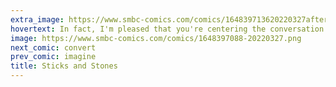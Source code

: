 ```yaml
---
extra_image: https://www.smbc-comics.com/comics/164839713620220327after.png
hovertext: In fact, I'm pleased that you're centering the conversation on me.
image: https://www.smbc-comics.com/comics/1648397088-20220327.png
next_comic: convert
prev_comic: imagine
title: Sticks and Stones
---
```


